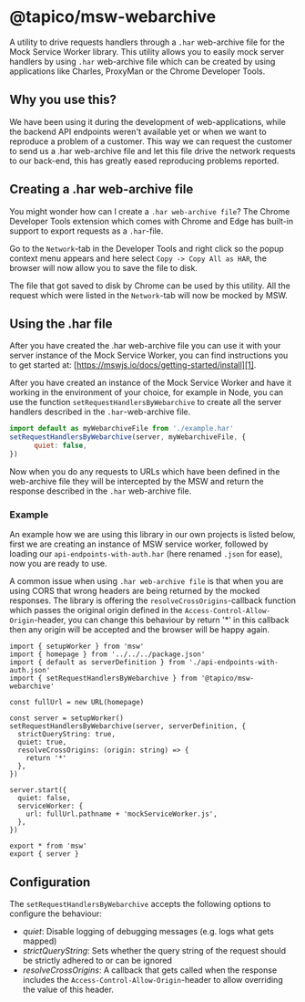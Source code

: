 # @tapico/msw-webarchive

A utility to drive requests handlers through a `.har` web-archive file for the Mock Service Worker library. This utility allows you to easily mock server handlers by using `.har` web-archive file which can be created by using applications like Charles, ProxyMan or the Chrome Developer Tools.

## Why you use this?

We have been using it during the development of web-applications, while the backend API endpoints weren't available yet or when we want to reproduce a problem of a customer. This way we can request the customer to send us a .har web-archive file and let this file drive the network requests to our back-end, this has greatly eased reproducing problems reported.

## Creating a .har web-archive file

You might wonder how can I create a `.har web-archive file`? The Chrome Developer Tools extension which comes with Chrome and Edge has built-in support to export requests as a `.har`-file.

Go to the `Network`-tab in the Developer Tools and right click so the popup context menu appears and here select `Copy -> Copy All as HAR`, the browser will now allow you to save the file to disk.

The file that got saved to disk by Chrome can be used by this utility. All the request which were listed in the `Network`-tab will now be mocked by MSW.

[1]: https://mswjs.io/docs/getting-started/install

## Using the .har file

After you have created the .har web-archive file you can use it with your server instance of the Mock Service Worker, you can find instructions you to get started at: [https://mswjs.io/docs/getting-started/install][1].

After you have created an instance of the Mock Service Worker and have it working in the environment of your choice, for example in Node, you can use the function `setRequestHandlersByWebarchive` to create all the server handlers described in the `.har`-web-archive file.

```js
import default as myWebarchiveFile from './example.har'
setRequestHandlersByWebarchive(server, myWebarchiveFile, {
      quiet: false,
})
```

Now when you do any requests to URLs which have been defined in the web-archive file they will be intercepted by the MSW and return the response described in the `.har` web-archive file.

### Example

An example how we are using this library in our own projects is listed below, first we are creating an instance of MSW service worker, followed by loading our `api-endpoints-with-auth.har` (here renamed `.json` for ease), now you are ready to use.

A common issue when using `.har web-archive file` is that when you are using CORS that wrong headers are being returned by the mocked responses. The library is offering the `resolveCrossOrigins`-callback function which passes the original origin defined in the `Access-Control-Allow-Origin`-header, you can change this behaviour by return '\*' in this callback then any origin will be accepted and the browser will be happy again.

```
import { setupWorker } from 'msw'
import { homepage } from '../../../package.json'
import { default as serverDefinition } from './api-endpoints-with-auth.json'
import { setRequestHandlersByWebarchive } from '@tapico/msw-webarchive'

const fullUrl = new URL(homepage)

const server = setupWorker()
setRequestHandlersByWebarchive(server, serverDefinition, {
  strictQueryString: true,
  quiet: true,
  resolveCrossOrigins: (origin: string) => {
    return '*'
  },
})

server.start({
  quiet: false,
  serviceWorker: {
    url: fullUrl.pathname + 'mockServiceWorker.js',
  },
})

export * from 'msw'
export { server }
```

## Configuration

The `setRequestHandlersByWebarchive` accepts the following options to configure the behaviour:

   - *quiet*: Disable logging of debugging messages (e.g. logs what gets mapped)
   - *strictQueryString*: Sets whether the query string of the request should be strictly adhered to or can be ignored
   - *resolveCrossOrigins*: A callback that gets called when the response includes the `Access-Control-Allow-Origin`-header to allow overriding the value of this header.
